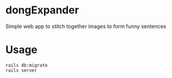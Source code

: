 # dongExpander
Simple web app to stitch together images to form funny sentences

# Usage
```
rails db:migrate
rails server
```

